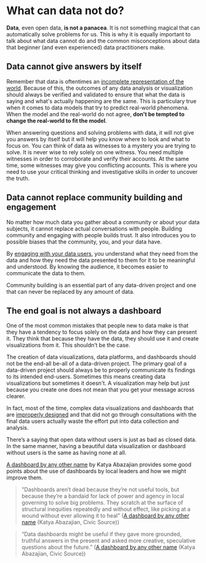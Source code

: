 # What can data not do?
**Data**, even open data, **is not a panacea**. It is not something magical that can automatically solve problems for us. This is why it is equally important to talk about what data cannot do and the common misconceptions about data that beginner (and even experienced) data practitioners make.

## Data cannot give answers by itself
Remember that data is oftentimes an [incomplete representation of the world](../open-data/what-is-data.html#a-structured-representation-of-the-world). Because of this, the outcomes of any data analysis or visualization should always be verified and validated to ensure that what the data is saying and what's actually happening are the same. This is particulary true when it comes to data models that try to predict real-world phenomena. When the model and the real-world do not agree, **don't be tempted to change the real-world to fit the model**.

When answering questions and solving problems with data, it will not give you answers by itself but it will help you know where to look and what to focus on. You can think of data as witnesses to a mystery you are trying to solve. It is never wise to rely solely on one witness. You need multiple witnesses in order to corroborate and verify their accounts. At the same time, some witnesses may give you conflicting accounts. This is where you need to use your critical thinking and investigative skills in order to uncover the truth.

## Data cannot replace community building and engagement
No matter how much data you gather about a community or about your data subjects, it cannot replace actual conversations with people. Building community and engaging with people builds trust. It also introduces you to possible biases that the community, you, and your data have.

By [engaging with your data users](../sharing-opening-data/co-creation.html), you understand what they need from the data and how they need the data presented to them for it to be meaningful and understood. By knowing the audience, it becomes easier to communicate the data to them.

Community building is an essential part of any data-driven project and one that can never be replaced by any amount of data.

## The end goal is not always a dashboard
One of the most common mistakes that people new to data make is that they have a tendency to focus solely on the data and how they can present it. They think that because they have the data, they should use it and create visualizations from it. This shouldn’t be the case.

The creation of data visualizations, data platforms, and dashboards should not be the end-all be-all of a data-driven project. The primary goal of a data-driven project should always be to properly communicate its findings to its intended end-users. Sometimes this means creating data visualizations but sometimes it doesn't. A visualization may help but just because you create one does not mean that you get your message across clearer.

In fact, most of the time, complex data visualizations and dashboards that are [improperly designed](../data-presentation-tips/introduction.html) and that did not go through consultations with the final data users actually waste the effort put into data collection and analysis.

There’s a saying that open data without users is just as bad as closed data. In the same manner, having a beautiful data visualization or dashboard without users is the same as having none at all.

[A dashboard by any other name](https://www.civicsource.info/p/a-dashboard-by-any-other-name) by Katya Abazajian provides some good points about the use of dashboards by local leaders and how we might improve them.

> "Dashboards aren’t dead because they’re not useful tools, but because they’re a bandaid for lack of power and agency in local governing to solve big problems. They scratch at the surface of structural inequities repeatedly and without effect, like picking at a wound without ever allowing it to heal" ([A dashboard by any other name](https://www.civicsource.info/p/a-dashboard-by-any-other-name) (Katya Abazajian, Civic Source))

> “Data dashboards might be useful if they gave more grounded, truthful answers in the present and asked more creative, speculative questions about the future.” ([A dashboard by any other name](https://www.civicsource.info/p/a-dashboard-by-any-other-name) (Katya Abazajian, Civic Source))
